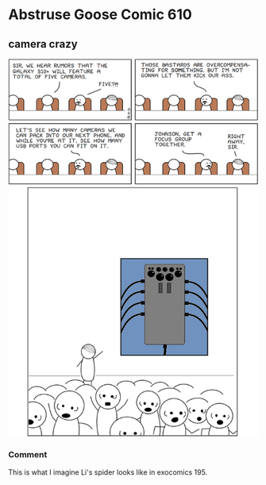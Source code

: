 # Abstruse Goose Comic 610
## camera crazy

![image](includes_infrared_ultraviolet_thermal_imaging_xray_telescope_miniLIGO_detector_and_MUCH_MUCH_MORE.png)
### Comment
This is what I imagine Li's spider looks like in exocomics 195.
